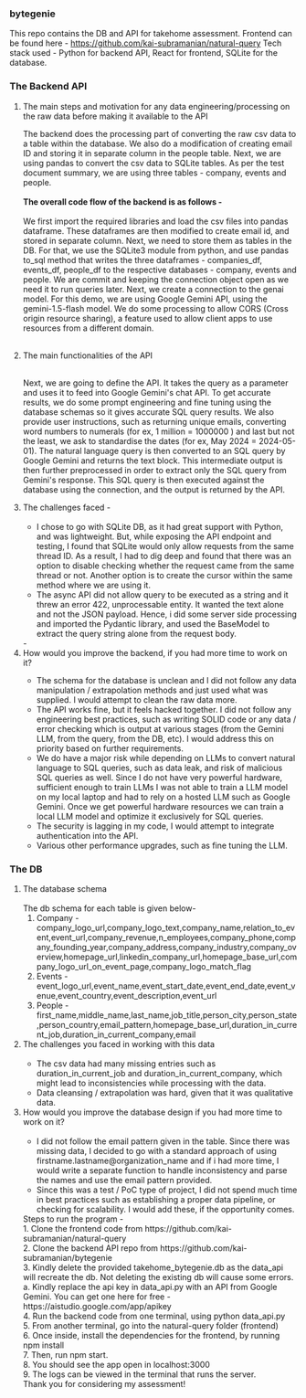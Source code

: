 ### bytegenie
This repo contains the DB and API for takehome assessment. Frontend can be found here - https://github.com/kai-subramanian/natural-query
Tech stack used - Python for backend API, React for frontend, SQLite for the database.

<p>
   <h3><b>The Backend API</b></h3>
<ol>
  <li>The main steps and motivation for any data engineering/processing on the raw data
before making it available to the API
  <p>
    The backend does the processing part of converting the raw csv data to a table within the database. We also do a modification of creating email ID and storing it in separate column in the people table. Next, we are using pandas to convert the csv data to SQLite tables. As per the test document summary, we are using three tables - company, events and people. <br><br> <b>The overall code flow of the backend is as follows -</b><br><br> We first import the required libraries and load the csv files into pandas dataframe. These dataframes are then modified to create email id, and stored in separate column. Next, we need to store them as tables in the DB. For that, we use the SQLite3 module from python, and use pandas to_sql method that writes the three dataframes - companies_df, events_df, people_df to the respective databases -  company, events and people. We are commit and keeping the connection object open as we need it to run queries later. Next, we create a connection to the genai model. For this demo, we are using Google Gemini API, using the gemini-1.5-flash model. We do some processing to allow CORS (Cross origin resource sharing), a feature used to allow client apps to use resources from a different domain. <br><br> </p></li>
  <li> The main functionalities of the API <br><br>
  <p>Next, we are going to define the API. It takes the query as a parameter and uses it to feed into Google Gemini's chat API. To get accurate results, we do some prompt engineering and fine tuning using the database schemas so it gives accurate SQL query results. We also provide user instructions, such as returning unique emails, converting word numbers to numerals (for ex, 1 million = 1000000 ) and last but not the least, we ask to standardise the dates (for ex, May 2024 = 2024-05-01). The natural language query is then converted to an SQL query by Google Gemini and returns the text block. This intermediate output is then further preprocessed in order to extract only the SQL query from Gemini's response. This SQL query is then executed against the database using the connection, and the output is returned by the API.
  </p>
  </li>
  <li> The challenges faced - <br><br>
  <ul> 
    <li>I chose to go with SQLite DB, as it had great support with Python, and was lightweight. But, while exposing the API endpoint and testing, I found that SQLite would only allow requests from the same thread ID. As a result, I had to dig deep and found that there was an option to disable checking whether the request came from the same thread or not. Another option is to create the cursor within the same method where we are using it.</li>
    <li>The async API did not allow query to be executed as a string and it threw an error 422, unprocessable entity. It wanted the text alone and not the JSON payload. Hence, i did some server side processing and imported the Pydantic library, and used the BaseModel to extract the query string alone from the request body. </li>
  </ul>
  </li>
-
<li>How would you improve the backend, if you had more time to work on it?</li>
  <ul> 
    <li>The schema for the database is unclean and I did not follow any data manipulation / extrapolation methods and just used what was supplied. I would attempt to clean the raw data more.</li>
    <li>The API works fine, but it feels hacked together. I did not follow any engineering best practices, such as writing SOLID code or any data / error checking which is output at various stages (from the Gemini LLM, from the query, from the DB, etc). I would address this on priority based on further requirements.  </li>
        <li>We do have a major risk while depending on LLMs to convert natural language to SQL queries, such as data leak, and risk of malicious SQL queries as well. Since I do not have very powerful hardware, sufficient enough to train LLMs I was not able to train a LLM model on my local laptop and had to rely on a hosted LLM such as Google Gemini. Once we get powerful hardware resources we can train a local LLM model and optimize it exclusively for SQL queries.</li>
    <li>The security is lagging in my code, I would attempt to integrate authentication into the API.</li>
     <li>Various other performance upgrades, such as fine tuning the LLM.</li>
  </ul>
</ol>

<h3><b>The DB</b></h3>
<ol>
<li>The database schema<br><br>
  The db schema for each table is given below-
  <ol>
    <li>
      Company - <br> company_logo_url,company_logo_text,company_name,relation_to_event,event_url,company_revenue,n_employees,company_phone,company_founding_year,company_address,company_industry,company_overview,homepage_url,linkedin_company_url,homepage_base_url,company_logo_url_on_event_page,company_logo_match_flag
    </li>
    <li>
      Events - <br> event_logo_url,event_name,event_start_date,event_end_date,event_venue,event_country,event_description,event_url
    </li>
    <li>
      People - <br> first_name,middle_name,last_name,job_title,person_city,person_state,person_country,email_pattern,homepage_base_url,duration_in_current_job,duration_in_current_company,email
    </li>
  </ol>
</li>
<li>The challenges you faced in working with this data<br><br>
  <ul>
    <li>The csv data had many missing entries such as duration_in_current_job and duration_in_current_company, which might lead to inconsistencies while processing with the data. </li>
    <li>Data cleansing / extrapolation was hard, given that it was qualitative data.</li>
   </ul>
</li>
<li>How would you improve the database design if you had more time to work on
it?<br><br>
  <ul>
    <li>
      I did not follow the email pattern given in the table. Since there was missing data, I decided to go with a standard approach of using firstname.lastname@organization_name and if i had more time, I would write a separate function to handle inconsistency and parse the names and use the email pattern provided.</li>
        <li>
      Since this was a test / PoC type of project, I did not spend much time in best practices such as establishing a proper data pipeline, or checking for scalability. I would add these, if the opportunity comes. </li>
  </ul>
</li>
Steps to run the program - <br>
1. Clone the frontend code from https://github.com/kai-subramanian/natural-query <br>
2. Clone the backend API repo from https://github.com/kai-subramanian/bytegenie <br>
3. Kindly delete the provided takehome_bytegenie.db as the data_api will recreate the db. Not deleting the existing db will cause some errors. <br>
   a. Kindly replace the api key in data_api.py with an API from Google Gemini. You can get one here for free - https://aistudio.google.com/app/apikey <br>
4. Run the backend code from one terminal, using python data_api.py <br>
5. From another terminal, go into the natural-query folder (frontend) <br>
6. Once inside, install the dependencies for the frontend, by running npm install <br>
7. Then, run npm start. <br>
8. You should see the app open in localhost:3000 <br>
9. The logs can be viewed in the terminal that runs the server.<br>
Thank you for considering my assessment! 
</ol></p>
